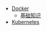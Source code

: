 * [Docker](container/docker/README.md)
  * [基础知识](container/docker/基础知识.md)
* [Kubernetes](container/kubernetes/README.md)